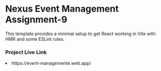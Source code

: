 # Nexus Event Management Assignment-9

This template provides a minimal setup to get React working in Vite with HMR and some ESLint rules.

<h3>Project Live Link</h3>
<li>https://event-managemente.web.app/</li>
